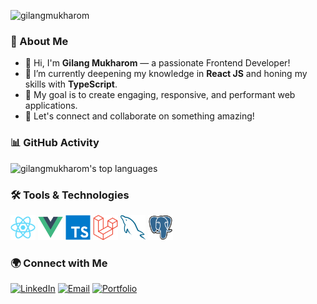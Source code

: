 <p align="left">
  <img src="https://komarev.com/ghpvc/?username=gilangmukharom&label=Profile%20Views&color=0e75b6&style=flat" alt="gilangmukharom" />
</p>

### 🚀 About Me

- 👋 Hi, I'm **Gilang Mukharom** — a passionate Frontend Developer!
- 🌱 I’m currently deepening my knowledge in **React JS** and honing my skills with **TypeScript**.
- 🎯 My goal is to create engaging, responsive, and performant web applications.
- 💬 Let's connect and collaborate on something amazing!

### 📊 GitHub Activity

<p align="left">
  <img src="https://github-readme-stats.vercel.app/api/top-langs/?username=gilangmukharom&layout=compact&theme=radical" alt="gilangmukharom's top languages" />
<!--   <img src="https://github-readme-streak-stats.herokuapp.com/?user=gilangmukharom&theme=radical" alt="gilangmukharom's streak stats" style="width: 48%; height: 150px; object-fit: cover;" /> -->
</p>

### 🛠️ Tools & Technologies

<p align="left">
  <img src="https://github.com/devicons/devicon/raw/v2.16.0/icons/react/react-original.svg" alt="React" width="40" height="40"/>
  <img src="https://github.com/devicons/devicon/raw/v2.16.0/icons/vuejs/vuejs-original.svg" alt="Vue.js" width="40" height="40"/>
  <img src="https://github.com/devicons/devicon/raw/v2.16.0/icons/typescript/typescript-original.svg" alt="TypeScript" width="40" height="40"/>
  <img src="https://github.com/devicons/devicon/raw/v2.16.0/icons/laravel/laravel-original.svg" alt="Laravel" width="40" height="40"/>
  <img src="https://github.com/devicons/devicon/raw/v2.16.0/icons/mysql/mysql-original.svg" alt="MySQL" width="40" height="40"/>
  <img src="https://github.com/devicons/devicon/raw/v2.16.0/icons/postgresql/postgresql-original.svg" alt="PostgreSQL" width="40" height="40"/>
</p>

### 🌍 Connect with Me

<p align="left">
  <a href="https://www.linkedin.com/in/gilang-mukharom-3b54b31b4/" target="_blank"><img src="https://img.shields.io/badge/LinkedIn-0A66C2?logo=linkedin&logoColor=white" alt="LinkedIn"></a>
  <a href="mailto:gilangmukharom53@gmail.com"><img src="https://img.shields.io/badge/Email-D14836?logo=gmail&logoColor=white" alt="Email"></a>
  <a href="https://gilangmukharom.vercel.app" target="_blank"><img src="https://img.shields.io/badge/Portfolio-24292e?logo=githubpages&logoColor=white" alt="Portfolio"></a>
</p>
